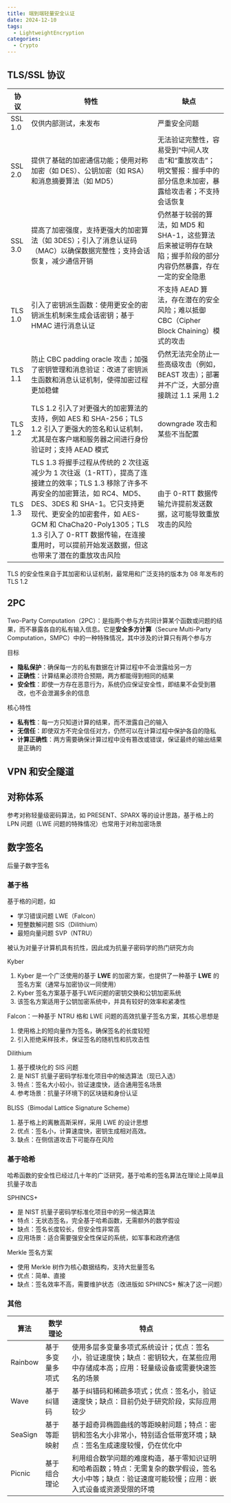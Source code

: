 ```yaml
---
title: 端到端轻量安全认证
date: 2024-12-10
tags:
  - LightweightEncryption
categories:
  - Crypto
---
```


## TLS/SSL 协议

| 协议    | 特性                                                         | 缺点                                                         |
| ------- | ------------------------------------------------------------ | ------------------------------------------------------------ |
| SSL 1.0 | 仅供内部测试，未发布                                         | 严重安全问题                                                 |
| SSL 2.0 | 提供了基础的加密通信功能；使用对称加密（如 DES）、公钥加密（如 RSA）和消息摘要算法（如 MD5） | 无法验证完整性，容易受到“中间人攻击”和“重放攻击”；明文警报：握手中的部分信息未加密，暴露给攻击者；不支持会话恢复 |
| SSL 3.0 | 提高了加密强度，支持更强大的加密算法（如 3DES）；引入了消息认证码（MAC）以确保数据完整性；支持会话恢复，减少通信开销 | 仍然基于较弱的算法，如 MD5 和 SHA-1，这些算法后来被证明存在缺陷；握手阶段的部分内容仍然暴露，存在一定的安全隐患 |
| TLS 1.0 | 引入了密钥派生函数：使用更安全的密钥派生机制来生成会话密钥；基于 HMAC 进行消息认证 | 不支持 AEAD 算法，存在潜在的安全风险；难以抵御 CBC（Cipher Block Chaining）模式的攻击 |
| TLS 1.1 | 防止 CBC padding oracle 攻击；加强了密钥管理和消息验证：改进了密钥派生函数和消息认证机制，使得加密过程更加稳健 | 仍然无法完全防止一些高级攻击（例如，BEAST 攻击）；部署并不广泛，大部分直接跳过 1.1 采用 1.2 |
| TLS 1.2 | TLS 1.2 引入了对更强大的加密算法的支持，例如 AES 和 SHA-256；TLS 1.2 引入了更强大的签名和认证机制，尤其是在客户端和服务器之间进行身份验证时；支持 AEAD 模式 | downgrade 攻击和某些不当配置                                 |
| TLS 1.3 | TLS 1.3 将握手过程从传统的 2 次往返减少为 1 次往返（1-RTT），提高了连接建立的效率；TLS 1.3 移除了许多不再安全的加密算法，如 RC4、MD5、DES、3DES 和 SHA-1。它只支持更现代、更安全的加密套件，如 AES-GCM 和 ChaCha20-Poly1305；TLS 1.3 引入了 0-RTT 数据传输，在连接重用时，可以提前开始发送数据，但这也带来了潜在的重放攻击风险 | 由于 0-RTT 数据传输允许提前发送数据，这可能导致重放攻击的风险 |

TLS 的安全性来自于其加密和认证机制，最常用和广泛支持的版本为 08 年发布的 TLS 1.2

## 2PC

Two-Party Computation（2PC）：是指两个参与方共同计算某个函数或问题的结果，而不暴露各自的私有输入信息。它是**安全多方计算**（Secure Multi-Party Computation，SMPC）中的一种特殊情况，其中涉及的计算只有两个参与方

目标

- **隐私保护**：确保每一方的私有数据在计算过程中不会泄露给另一方
- **正确性**：计算结果必须符合预期，两方都能得到相同的结果
- **安全性**：即使一方存在恶意行为，系统仍应保证安全性，即结果不会受到篡改，也不会泄漏多余的信息

核心特性

- **私有性**：每一方只知道计算的结果，而不泄露自己的输入
- **无信任**：即使双方不完全信任对方，仍然可以在计算过程中保护各自的隐私
- **计算正确性**：两方需要确保计算过程中没有篡改或错误，保证最终的输出结果是正确的

## VPN 和安全隧道

## 对称体系

参考对称轻量级密码算法，如 PRESENT、SPARX 等的设计思路，基于格上的 LPN 问题（LWE 问题的特殊情况）也常用于对称加密场景

## 数字签名

后量子数字签名

### 基于格

基于格的问题，如

- 学习错误问题 LWE（Falcon）
- 短整数解问题 SIS（Dilithium）
- 最短向量问题 SVP（NTRU）

被认为对量子计算机具有抗性，因此成为抗量子密码学的热门研究方向

Kyber

1. Kyber 是一个广泛使用的基于 **LWE** 的加密方案，也提供了一种基于 **LWE** 的签名方案（通常与加密协议一同使用）
2. Kyber 签名方案基于基于LWE问题的密钥交换和公钥加密系统
3. 该签名方案适用于公钥加密系统中，并具有较好的效率和紧凑性

Falcon：一种基于 NTRU 格和 LWE 问题的高效抗量子签名方案，其核心思想是

1. 使用格上的短向量作为签名，确保签名的长度较短
2. 引入拒绝采样技术，保证签名的随机性和抗攻击性

Dilithium

1. 基于模块化的 SIS 问题
2. 是 NIST 抗量子密码学标准化项目中的候选算法（现已入选）
3. 特点：签名大小较小，验证速度快，适合通用签名场景
4. 参考场景：抗量子环境下的区块链和身份认证

BLISS（Bimodal Lattice Signature Scheme）

1. 基于格上的离散高斯采样，采用 LWE 的设计思想
2. 优点：签名小，计算速度快，密钥生成相对高效。
3. 缺点：在侧信道攻击下可能存在风险

### 基于哈希

哈希函数的安全性已经过几十年的广泛研究，基于哈希的签名算法在理论上简单且抗量子攻击

SPHINCS+

- 是 NIST 抗量子密码学标准化项目中的另一候选算法
- 特点：无状态签名，完全基于哈希函数，无需额外的数学假设
- 缺点：签名长度较长，但安全性非常高
- 应用场景：适合需要强安全性保证的系统，如军事和政府通信

Merkle 签名方案

- 使用 Merkle 树作为核心数据结构，支持大批量签名
- 优点：简单、直接
- 缺点：签名效率不高，需要维护状态（改进版如 SPHINCS+ 解决了这一问题）

### 其他

| 算法    | 数学理论         | 特点                                                         |
| ------- | ---------------- | ------------------------------------------------------------ |
| Rainbow | 基于多变量多项式 | 使用多层多变量多项式系统设计；优点：签名小，验证速度快；缺点：密钥较大，在某些应用中存储成本高；应用：轻量级设备或需要快速签名的场景 |
| Wave    | 基于纠错码       | 基于纠错码和稀疏多项式；优点：签名小，验证速度快；缺点：目前仍处于研究阶段，实际应用较少 |
| SeaSign | 基于等距映射     | 基于超奇异椭圆曲线的等距映射问题；特点：密钥和签名大小非常小，特别适合低带宽环境；缺点：签名生成速度较慢，仍在优化中 |
| Picnic  | 基于组合理论     | 利用组合数学问题的难度构造，基于零知识证明和哈希函数；特点：无需复杂的数学假设，签名大小中等；缺点：验证速度可能较慢；应用：嵌入式设备或资源受限的环境 |
